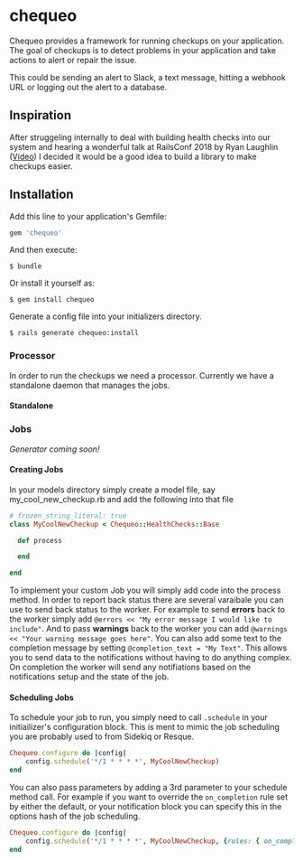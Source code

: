 # chequeo

Chequeo provides a framework for running checkups on your application. The goal of checkups is to detect problems in your application and take actions to alert or repair  the issue.

This could be sending an alert to Slack, a text message, hitting a webhook URL or logging out the alert to a database.

## Inspiration

After struggeling internally to deal with building health checks into our system and hearing a wonderful talk at RailsConf 2018 by Ryan Laughlin ([Video](http://confreaks.tv/videos/railsconf2018-the-doctor-is-in-using-checkups-to-find-bugs-in-production)) I decided it would be a good idea to build a library to make checkups easier.


## Installation

Add this line to your application's Gemfile:

```ruby
gem 'chequeo'
```

And then execute:

    $ bundle

Or install it yourself as:

    $ gem install chequeo
    
Generate a config file into your initializers directory.

    $ rails generate chequeo:install

### Processor
In order to run the checkups we need a processor. Currently we have a standalone daemon that manages the jobs.

#### Standalone


### Jobs
*Generator coming soon!*
#### Creating Jobs
In your models directory simply create a model file, say my_cool_new_checkup.rb and add the following into that file

```ruby
# frozen_string_literal: true
class MyCoolNewCheckup < Chequeo::HealthChecks::Base

  def process

  end

end
```
To implement your custom Job you will simply add code into the process method. In order to report back status there are several varaibale you can use to send back status to the worker. For example to send **errors** back to the worker simply add `@errors << "My error message I would like to include"`. And to pass **warnings** back to the worker you can add `@warnings << "Your warning message goes here"`. You can also add some text to the completion message by setting `@completion_text = "My Text"`. This allows you to send data to the notifications without having to do anything complex. On completion the worker will send any notifiations based on the notifications setup and the state of the job.

#### Scheduling Jobs
To schedule your job to run, you simply need to call `.schedule` in your initiailizer's configuration block. This is ment to mimic the job scheduling you are probably used to from Sidekiq or Resque. 

```ruby
Chequeo.configure do |config|
    config.schedule('*/1 * * * *', MyCoolNewCheckup)
end
```

You can also pass parameters by adding a 3rd parameter to your schedule method call. For example if you want to override the `on_completion` rule set by either the default, or your notification block you can specify this in the options hash of the job scheduling.

```ruby
Chequeo.configure do |config|
    config.schedule('*/1 * * * *', MyCoolNewCheckup, {rules: { on_completion: false } })
end
```

